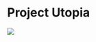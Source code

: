 # Project Utopia

![](https://manhwasmut.com/uploads/thumbs/909eb3fbbe4132f0074e05715b1cbecb.jpg)

<!-- Prince Kaizen Namwali -->

